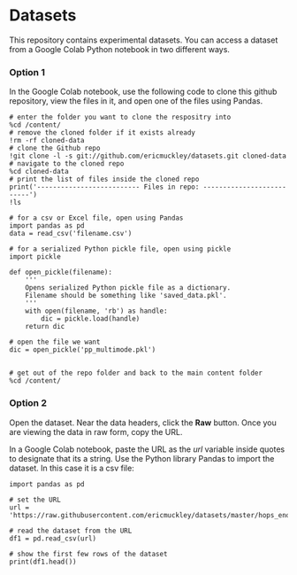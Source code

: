# Datasets

This repository contains experimental datasets. You can access a dataset from a Google Colab Python notebook in two different ways.


### Option 1
In the Google Colab notebook, use the following code to clone this github repository, view the files in it, and open one of the files using Pandas.
```
# enter the folder you want to clone the respositry into
%cd /content/
# remove the cloned folder if it exists already
!rm -rf cloned-data
# clone the Github repo
!git clone -l -s git://github.com/ericmuckley/datasets.git cloned-data
# navigate to the cloned repo
%cd cloned-data
# print the list of files inside the cloned repo
print('-------------------------- Files in repo: --------------------------')
!ls

# for a csv or Excel file, open using Pandas
import pandas as pd
data = read_csv('filename.csv')

# for a serialized Python pickle file, open using pickle
import pickle

def open_pickle(filename):
    '''
    Opens serialized Python pickle file as a dictionary.
    Filename should be something like 'saved_data.pkl'.
    '''
    with open(filename, 'rb') as handle:
        dic = pickle.load(handle)
    return dic

# open the file we want
dic = open_pickle('pp_multimode.pkl')


# get out of the repo folder and back to the main content folder
%cd /content/
```




### Option 2
Open the dataset. Near the data headers, click the **Raw** button. Once you are viewing the data in raw form, copy the URL.

In a Google Colab notebook, paste the URL as the *url* variable inside quotes to designate that its a string. Use the Python library Pandas to import the dataset. In this case it is a csv file:

```
import pandas as pd

# set the URL
url = 'https://raw.githubusercontent.com/ericmuckley/datasets/master/hops_enose_response.csv'

# read the dataset from the URL
df1 = pd.read_csv(url)

# show the first few rows of the dataset
print(df1.head())

```
